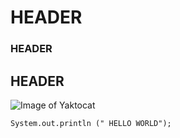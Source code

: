 # HEADER 
### HEADER
## HEADER
![Image of Yaktocat](https://octodex.github.com/images/yaktocat.png)
```
System.out.println (" HELLO WORLD");
```
